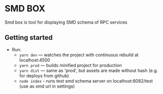 # SMD BOX

Smd box is tool for displaying SMD schema of RPC services 

## Getting started

* Run:
    * `yarn dev` — watches the project with continuous rebuild at localhost:4500
    * `yarn prod` — builds minified project for production
    * `yarn dist` — same as 'prod', but assets are made without hash (e.g. for deploys from github)
    * `node index` - runs test smd schema server on localhost:8082/test (use as smd url in settings)
